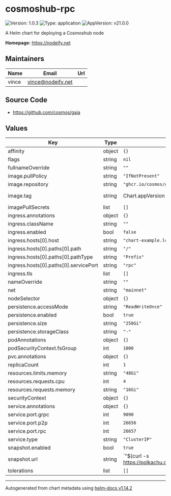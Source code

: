 # cosmoshub-rpc

![Version: 1.0.3](https://img.shields.io/badge/Version-1.0.3-informational?style=flat-square) ![Type: application](https://img.shields.io/badge/Type-application-informational?style=flat-square) ![AppVersion: v21.0.0](https://img.shields.io/badge/AppVersion-v21.0.0-informational?style=flat-square)

A Helm chart for deploying a Cosmoshub node

**Homepage:** <https://nodeify.net>

## Maintainers

| Name | Email | Url |
| ---- | ------ | --- |
| vince | <vince@nodeify.net> |  |

## Source Code

* <https://github.com/cosmos/gaia>

## Values

| Key | Type | Default | Description |
|-----|------|---------|-------------|
| affinity | object | `{}` |  |
| flags | string | `nil` |  |
| fullnameOverride | string | `""` |  |
| image.pullPolicy | string | `"IfNotPresent"` |  |
| image.repository | string | `"ghcr.io/cosmos/gaia"` |  |
| image.tag | string | Chart.appVersion | Overrides the image tag |
| imagePullSecrets | list | `[]` |  |
| ingress.annotations | object | `{}` |  |
| ingress.className | string | `""` |  |
| ingress.enabled | bool | `false` |  |
| ingress.hosts[0].host | string | `"chart-example.local"` |  |
| ingress.hosts[0].paths[0].path | string | `"/"` |  |
| ingress.hosts[0].paths[0].pathType | string | `"Prefix"` |  |
| ingress.hosts[0].paths[0].servicePort | string | `"rpc"` |  |
| ingress.tls | list | `[]` |  |
| nameOverride | string | `""` |  |
| net | string | `"mainnet"` |  |
| nodeSelector | object | `{}` |  |
| persistence.accessMode | string | `"ReadWriteOnce"` |  |
| persistence.enabled | bool | `true` |  |
| persistence.size | string | `"250Gi"` |  |
| persistence.storageClass | string | `"-"` |  |
| podAnnotations | object | `{}` |  |
| podSecurityContext.fsGroup | int | `1000` |  |
| pvc.annotations | object | `{}` |  |
| replicaCount | int | `1` |  |
| resources.limits.memory | string | `"48Gi"` |  |
| resources.requests.cpu | int | `4` |  |
| resources.requests.memory | string | `"16Gi"` |  |
| securityContext | object | `{}` |  |
| service.annotations | object | `{}` |  |
| service.port.grpc | int | `9090` |  |
| service.port.p2p | int | `26656` |  |
| service.port.rpc | int | `26657` |  |
| service.type | string | `"ClusterIP"` |  |
| snapshot.enabled | bool | `true` |  |
| snapshot.url | string | `"$(curl -s https://polkachu.com/api/v2/chain_snapshots/cosmos/mainnet | jq -r .snapshot.url)"` |  |
| tolerations | list | `[]` |  |

----------------------------------------------
Autogenerated from chart metadata using [helm-docs v1.14.2](https://github.com/norwoodj/helm-docs/releases/v1.14.2)
